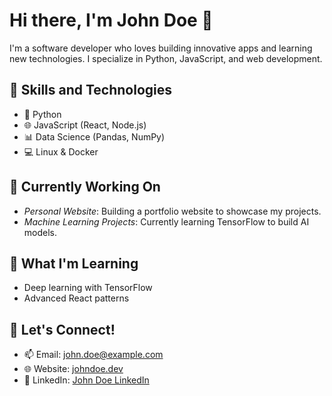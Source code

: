 # Hi there, I'm John Doe 👋

I'm a software developer who loves building innovative apps and learning new technologies. I specialize in Python, JavaScript, and web development.

## 🚀 Skills and Technologies

- 🐍 Python
- 🌐 JavaScript (React, Node.js)
- 📊 Data Science (Pandas, NumPy)
- 💻 Linux & Docker

## 🌱 Currently Working On

- *Personal Website*: Building a portfolio website to showcase my projects.
- *Machine Learning Projects*: Currently learning TensorFlow to build AI models.

## 🧠 What I'm Learning

- Deep learning with TensorFlow
- Advanced React patterns

## 🤝 Let's Connect!

- 📫 Email: [john.doe@example.com](mailto:john.doe@example.com)
- 🌐 Website: [johndoe.dev](https://www.johndoe.dev)
- 🔗 LinkedIn: [John Doe LinkedIn](https://www.linkedin.com/in/johndoe)
